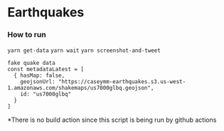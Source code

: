 # Earthquakes

### How to run
`yarn get-data`
`yarn wait`
`yarn screenshot-and-tweet`

```
fake quake data
const metadataLatest = [
  { hasMap: false,
    geojsonUrl: "https://caseymm-earthquakes.s3.us-west-1.amazonaws.com/shakemaps/us7000glbq.geojson",
    id: "us7000glbq"
  }
]
```

*There is no build action since this script is being run by github actions

